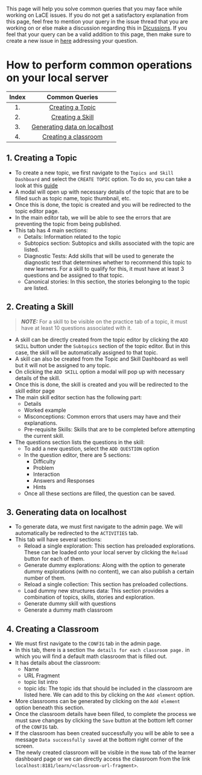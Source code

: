 This page will help you solve common queries that you may face while working on LaCE issues. If you do not get a satisfactory explanation from this page, feel free to mention your query in the issue thread that you are working on or else make a discussion regarding this in [Dicussions](https://github.com/oppia/oppia/discussions). If you feel that your query can be a valid addition to this page, then make sure to create a new issue in [here](https://github.com/oppia/oppia-web-developer-docs/issues) addressing your question.

# How to perform common operations on your local server

| Index | Common Queries   |
| :---: |     :---:        |
| 1.    | [Creating a Topic](#1-creating-a-topic) |
| 2.    | [Creating a Skill](#2-creating-a-skill)|
| 3.    | [Generating data on localhost](#3-generating-data-on-localhost)|
| 4.    | [Creating a classroom](#4-creating-a-classroom)|

## 1. Creating a Topic
- To create a new topic, we first navigate to the `Topics and Skill Dashboard` and select the `CREATE TOPIC` option. To do so, you can take a look at this [guide](Editor-pages.md#steps-to-create-a-topicskill)
- A modal will open up with necessary details of the topic that are to be filled such as topic name, topic thumbnail, etc.
- Once this is done, the topic is created and you will be redirected to the topic editor page.
- In the main editor tab, we will be able to see the errors that are preventing the topic from being published.
- This tab has 4 main sections:
  - Details: Information related to the topic
  - Subtopics section: Subtopics and skills associated with the topic are listed.
  - Diagnostic Tests: Add skills that will be used to generate the diagnostic test that determines whether to recommend this topic to new learners. For a skill to qualify for this, it must have at least 3 questions and be assigned to that topic.
  - Canonical stories: In this section, the stories belonging to the topic are listed.

## 2. Creating a Skill
  > **_NOTE:_** For a skill to be visible on the practice tab of a topic, it must have at least 10 questions associated with it.
- A skill can be directly created from the topic editor by clicking the `ADD SKILL` button under the `Subtopics` section of the topic editor. But in this case, the skill will be automatically assigned to that topic.
- A skill can also be created from the Topic and Skill Dashboard as well but it will not be assigned to any topic.
- On clicking the `ADD SKILL` option a modal will pop up with necessary details of the skill.
- Once this is done, the skill is created and you will be redirected to the skill editor page
- The main skill editor section has the following part:
  - Details
  - Worked example
  - Misconceptions: Common errors that users may have and their explanations.
  - Pre-requisite Skills: Skills that are to be completed before attempting the current skill.
- The questions section lists the questions in the skill:
  - To add a new question, select the `ADD QUESTION` option
  - In the question editor, there are 5 sections:
    - Difficulty
    - Problem
    - Interaction
    - Answers and Responses
    - Hints
  - Once all these sections are filled, the question can be saved.

## 3. Generating data on localhost
- To generate data, we must first navigate to the admin page. We will automatically be redirected to the `ACTIVITIES` tab.
- This tab will have several sections:
  - Reload a single exploration: This section has preloaded explorations. These can be loaded onto your local server by clicking the `Reload` button for each of them.
  - Generate dummy explorations: Along with the option to generate dummy explorations (with no content), we can also publish a certain number of them.
  - Reload a single collection: This section has preloaded collections.
  - Load dummy new structures data: This section provides a combination of topics, skills, stories and exploration.
  - Generate dummy skill with questions
  - Generate a dummy math classroom

## 4. Creating a Classroom

- We must first navigate to the `CONFIG` tab in the admin page.
- In this tab, there is a section `The details for each classroom page.` in which you will find a default math classroom that is filled out.
- It has details about the classroom:
  - Name
  - URL Fragment
  - topic list intro
  - topic ids: The topic ids that should be included in the classroom are listed here. We can add to this by clicking on the `Add element` option.
- More classrooms can be generated by clicking on the `Add element` option beneath this section.
- Once the classroom details have been filled, to complete the process we must save changes by clicking the `Save` button at the bottom left corner of the `CONFIG` tab.
- If the classroom has been created successfully you will be able to see a message `Data successfully saved` at the bottom right corner of the screen.
- The newly created classroom will be visible in the `Home` tab of the learner dashboard page or we can directly access the classroom from the link `localhost:8181/learn/<classroom-url-fragment>`.
